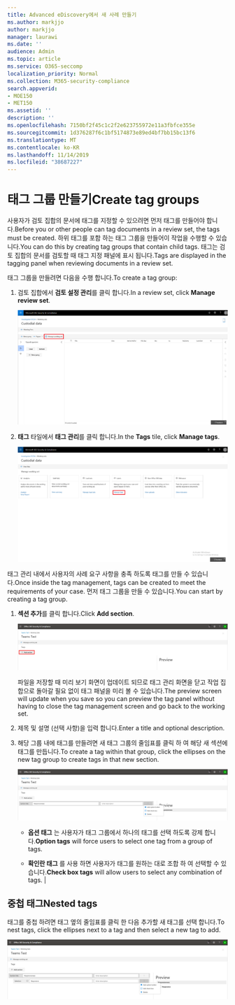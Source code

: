```yaml
---
title: Advanced eDiscovery에서 새 사례 만들기
ms.author: markjjo
author: markjjo
manager: laurawi
ms.date: ''
audience: Admin
ms.topic: article
ms.service: O365-seccomp
localization_priority: Normal
ms.collection: M365-security-compliance
search.appverid:
- MOE150
- MET150
ms.assetid: ''
description: ''
ms.openlocfilehash: 7150bf2f45c1c2f2e623755972e11a3fbfce355e
ms.sourcegitcommit: 1d376287f6c1bf5174873e89ed4bf7bb15bc13f6
ms.translationtype: MT
ms.contentlocale: ko-KR
ms.lasthandoff: 11/14/2019
ms.locfileid: "38687227"
---
```

# <a name="create-tag-groups"></a><span data-ttu-id="9a08d-102">태그 그룹 만들기</span><span class="sxs-lookup"><span data-stu-id="9a08d-102">Create tag groups</span></span>

<span data-ttu-id="9a08d-103">사용자가 검토 집합의 문서에 태그를 지정할 수 있으려면 먼저 태그를 만들어야 합니다.</span><span class="sxs-lookup"><span data-stu-id="9a08d-103">Before you or other people can tag documents in a review set, the tags must be created.</span></span> <span data-ttu-id="9a08d-104">하위 태그를 포함 하는 태그 그룹을 만들어이 작업을 수행할 수 있습니다.</span><span class="sxs-lookup"><span data-stu-id="9a08d-104">You can do this by creating tag groups that contain child tags.</span></span> <span data-ttu-id="9a08d-105">태그는 검토 집합의 문서를 검토할 때 태그 지정 패널에 표시 됩니다.</span><span class="sxs-lookup"><span data-stu-id="9a08d-105">Tags are displayed in the tagging panel when reviewing documents in a review set.</span></span>

<span data-ttu-id="9a08d-106">태그 그룹을 만들려면 다음을 수행 합니다.</span><span class="sxs-lookup"><span data-stu-id="9a08d-106">To create a tag group:</span></span>

1.  <span data-ttu-id="9a08d-107">검토 집합에서 **검토 설정 관리**를 클릭 합니다.</span><span class="sxs-lookup"><span data-stu-id="9a08d-107">In a review set, click **Manage review set**.</span></span>

    ![검토 집합 관리를 클릭 합니다.](media/ED-managews.png)

2.  <span data-ttu-id="9a08d-109">**태그** 타일에서 **태그 관리**를 클릭 합니다.</span><span class="sxs-lookup"><span data-stu-id="9a08d-109">In the **Tags** tile, click **Manage tags**.</span></span>

    ![태그 타일에서 태그 관리를 클릭 합니다.](media/ED-managetags.png)

<span data-ttu-id="9a08d-111">태그 관리 내에서 사용자의 사례 요구 사항을 충족 하도록 태그를 만들 수 있습니다.</span><span class="sxs-lookup"><span data-stu-id="9a08d-111">Once inside the tag management, tags can be created to meet the requirements of your case.</span></span> <span data-ttu-id="9a08d-112">먼저 태그 그룹을 만들 수 있습니다.</span><span class="sxs-lookup"><span data-stu-id="9a08d-112">You can start by creating a tag group.</span></span>

1.  <span data-ttu-id="9a08d-113">**섹션 추가**를 클릭 합니다.</span><span class="sxs-lookup"><span data-stu-id="9a08d-113">Click **Add section**.</span></span>

    ![태그 그룹 추가](media/ED-addtagsection.png)

    <span data-ttu-id="9a08d-115">파일을 저장할 때 미리 보기 화면이 업데이트 되므로 태그 관리 화면을 닫고 작업 집합으로 돌아갈 필요 없이 태그 패널을 미리 볼 수 있습니다.</span><span class="sxs-lookup"><span data-stu-id="9a08d-115">The preview screen will update when you save so you can preview the tag panel without having to close the tag management screen and go back to the working set.</span></span>

2. <span data-ttu-id="9a08d-116">제목 및 설명 (선택 사항)을 입력 합니다.</span><span class="sxs-lookup"><span data-stu-id="9a08d-116">Enter a title and optional description.</span></span> 

3. <span data-ttu-id="9a08d-117">해당 그룹 내에 태그를 만들려면 새 태그 그룹의 줄임표를 클릭 하 여 해당 새 섹션에 태그를 만듭니다.</span><span class="sxs-lookup"><span data-stu-id="9a08d-117">To create a tag within that group, click the ellipses on the new tag group to create tags in that new section.</span></span>
    
    ![태그 그룹에 태그 만들기](media/ED-createtag.png)

   - <span data-ttu-id="9a08d-119">**옵션 태그** 는 사용자가 태그 그룹에서 하나의 태그를 선택 하도록 강제 합니다.</span><span class="sxs-lookup"><span data-stu-id="9a08d-119">**Option tags** will force users to select one tag from a group of tags.</span></span>
   
   - <span data-ttu-id="9a08d-120">**확인란 태그** 를 사용 하면 사용자가 태그를 원하는 대로 조합 하 여 선택할 수 있습니다.</span><span class="sxs-lookup"><span data-stu-id="9a08d-120">**Check box tags** will allow users to select any combination of tags.</span></span> |

## <a name="nested-tags"></a><span data-ttu-id="9a08d-121">중첩 태그</span><span class="sxs-lookup"><span data-stu-id="9a08d-121">Nested tags</span></span>

<span data-ttu-id="9a08d-122">태그를 중첩 하려면 태그 옆의 줄임표를 클릭 한 다음 추가할 새 태그를 선택 합니다.</span><span class="sxs-lookup"><span data-stu-id="9a08d-122">To nest tags, click the ellipses next to a tag and then select a new tag to add.</span></span>

![태그 중첩](media/ED-tagnesting.png)

